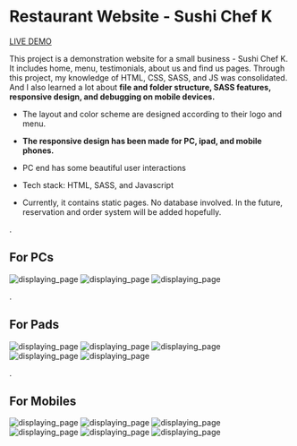 # Restaurant Website - Sushi Chef K 

[LIVE DEMO](https://dianaleo.github.io/Sushi_Chef_K/)

This project is a demonstration website for a small business - Sushi Chef K. It includes home, menu, testimonials, about us and find us pages. 
Through this project, my knowledge of HTML, CSS, SASS, and JS was consolidated. And I also learned a lot about **file and folder structure, SASS features, responsive design, and debugging on mobile devices.**

 - The layout and color scheme are designed according to their logo and menu.

 - **The responsive design has been made for PC, ipad, and mobile phones.**

 - PC end has some beautiful user interactions

 - Tech stack: HTML, SASS, and Javascript

 - Currently, it contains static pages. No database involved. In the future, reservation and order system will be added hopefully.

.
## For PCs

![displaying_page](./assets/images/screenshots/screenshot_PC1.png) ![displaying_page](./assets/images/screenshots/screenshot_PC2.png) ![displaying_page](./assets/images/screenshots/screenshot_PC3.png)

.
## For Pads

![displaying_page](./assets/images/screenshots/screenshot_ipad1.png) ![displaying_page](./assets/images/screenshots/screenshot_ipad2.png) ![displaying_page](./assets/images/screenshots/screenshot_ipad3.png) ![displaying_page](./assets/images/screenshots/screenshot_ipad4.png) ![displaying_page](./assets/images/screenshots/screenshot_ipad5.png)

.
## For Mobiles

![displaying_page](./assets/images/screenshots/screenshot_iphone1.png) ![displaying_page](./assets/images/screenshots/screenshot_iphone2.png) ![displaying_page](./assets/images/screenshots/screenshot_iphone3.png) ![displaying_page](./assets/images/screenshots/screenshot_iphone4.png) ![displaying_page](./assets/images/screenshots/screenshot_iphone5.png) ![displaying_page](./assets/images/screenshots/screenshot_iphone6.png)
